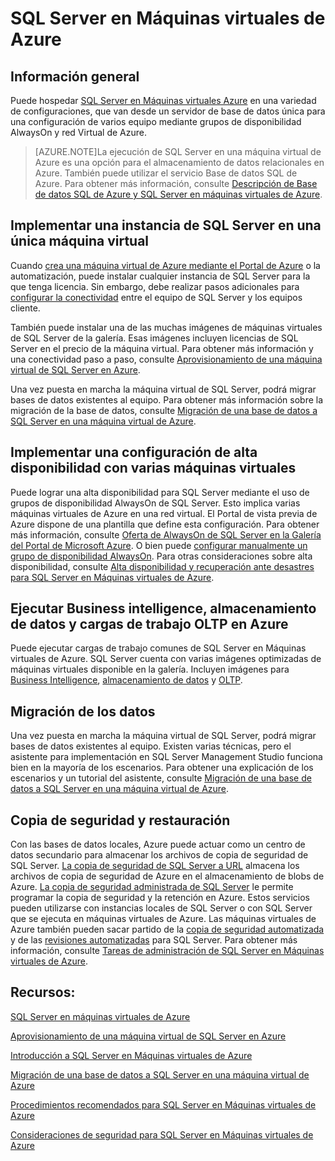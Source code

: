 <properties 
	pageTitle="SQL Server en Máquinas virtuales de Azure" 
	description="Este artículo proporciona una descripción general de SQL Server que hospeda las Máquinas virtuales IaaS de Azure. Esto incluye vínculos a contenido en profundidad." 
	services="virtual-machines" 
	documentationCenter="" 
	authors="rothja" 
	manager="jeffreyg"
	editor=""/>

<tags
	ms.service="virtual-machines"
	ms.devlang="na"
	ms.topic="article"
	ms.tgt_pltfrm="vm-windows-sql-server"
	ms.workload="infrastructure-services" 
	ms.date="07/17/2015"
	ms.author="jroth"/>

# SQL Server en Máquinas virtuales de Azure

## Información general
Puede hospedar [SQL Server en Máquinas virtuales Azure][sqlvmlanding] en una variedad de configuraciones, que van desde un servidor de base de datos única para una configuración de varios equipo mediante grupos de disponibilidad AlwaysOn y red Virtual de Azure.

> [AZURE.NOTE]La ejecución de SQL Server en una máquina virtual de Azure es una opción para el almacenamiento de datos relacionales en Azure. También puede utilizar el servicio Base de datos SQL de Azure. Para obtener más información, consulte [Descripción de Base de datos SQL de Azure y SQL Server en máquinas virtuales de Azure][sqldbcompared].
 
## Implementar una instancia de SQL Server en una única máquina virtual
Cuando [crea una máquina virtual de Azure mediante el Portal de Azure][createvmportal] o la automatización, puede instalar cualquier instancia de SQL Server para la que tenga licencia. Sin embargo, debe realizar pasos adicionales para [configurar la conectividad][setupconnectivity] entre el equipo de SQL Server y los equipos cliente.
 
También puede instalar una de las muchas imágenes de máquinas virtuales de SQL Server de la galería. Esas imágenes incluyen licencias de SQL Server en el precio de la máquina virtual. Para obtener más información y una conectividad paso a paso, consulte [Aprovisionamiento de una máquina virtual de SQL Server en Azure][provisionsqlvm].

Una vez puesta en marcha la máquina virtual de SQL Server, podrá migrar bases de datos existentes al equipo. Para obtener más información sobre la migración de la base de datos, consulte [Migración de una base de datos a SQL Server en una máquina virtual de Azure](virtual-machines-migrate-onpremises-database.md).

## Implementar una configuración de alta disponibilidad con varias máquinas virtuales
Puede lograr una alta disponibilidad para SQL Server mediante el uso de grupos de disponibilidad AlwaysOn de SQL Server. Esto implica varias máquinas virtuales de Azure en una red virtual. El Portal de vista previa de Azure dispone de una plantilla que define esta configuración. Para obtener más información, consulte [Oferta de AlwaysOn de SQL Server en la Galería del Portal de Microsoft Azure][sqlalwaysonportal]. O bien puede [configurar manualmente un grupo de disponibilidad AlwaysOn][sqlalwaysonmanual]. Para otras consideraciones sobre alta disponibilidad, consulte [Alta disponibilidad y recuperación ante desastres para SQL Server en Máquinas virtuales de Azure][sqlhadr].

## Ejecutar Business intelligence, almacenamiento de datos y cargas de trabajo OLTP en Azure   
Puede ejecutar cargas de trabajo comunes de SQL Server en Máquinas virtuales de Azure. SQL Server cuenta con varias imágenes optimizadas de máquinas virtuales disponible en la galería. Incluyen imágenes para [Business Intelligence][sqlbi], [almacenamiento de datos][sqldw] y [OLTP][sqloltp].

## Migración de los datos
Una vez puesta en marcha la máquina virtual de SQL Server, podrá migrar bases de datos existentes al equipo. Existen varias técnicas, pero el asistente para implementación en SQL Server Management Studio funciona bien en la mayoría de los escenarios. Para obtener una explicación de los escenarios y un tutorial del asistente, consulte [Migración de una base de datos a SQL Server en una máquina virtual de Azure](virtual-machines-migrate-onpremises-database.md).

## Copia de seguridad y restauración
Con las bases de datos locales, Azure puede actuar como un centro de datos secundario para almacenar los archivos de copia de seguridad de SQL Server. [La copia de seguridad de SQL Server a URL][backupurl] almacena los archivos de copia de seguridad de Azure en el almacenamiento de blobs de Azure. [La copia de seguridad administrada de SQL Server][managedbackup] le permite programar la copia de seguridad y la retención en Azure. Estos servicios pueden utilizarse con instancias locales de SQL Server o con SQL Server que se ejecuta en máquinas virtuales de Azure. Las máquinas virtuales de Azure también pueden sacar partido de la [copia de seguridad automatizada][autobackup] y de las [revisiones automatizadas][autopatching] para SQL Server. Para obtener más información, consulte [Tareas de administración de SQL Server en Máquinas virtuales de Azure][managementtasks].

## Recursos:
[SQL Server en máquinas virtuales de Azure][sqlmsdnlanding]

[Aprovisionamiento de una máquina virtual de SQL Server en Azure][provisionsqlvm]

[Introducción a SQL Server en Máquinas virtuales de Azure][sqlvmgetstarted]

[Migración de una base de datos a SQL Server en una máquina virtual de Azure](virtual-machines-migrate-onpremises-database.md)

[Procedimientos recomendados para SQL Server en Máquinas virtuales de Azure][sqlperf]

[Consideraciones de seguridad para SQL Server en Máquinas virtuales de Azure][sqlsecurity]

  [sqlvmlanding]: http://azure.microsoft.com/services/virtual-machines/sql-server/
  [sqldbcompared]: http://azure.microsoft.com/documentation/articles/data-management-azure-sql-database-and-sql-server-iaas
  [createvmportal]: http://azure.microsoft.com/documentation/articles/virtual-machines-windows-tutorial/
  [setupconnectivity]: https://msdn.microsoft.com/library/azure/dn133152.aspx
  [provisionsqlvm]: http://azure.microsoft.com/documentation/articles/virtual-machines-provision-sql-server/
  [sqlalwaysonportal]: http://go.microsoft.com/fwlink/?LinkId=526941
  [sqlalwaysonmanual]: https://msdn.microsoft.com/library/azure/dn249504.aspx
  [sqlhadr]: https://msdn.microsoft.com/library/azure/jj870962.aspx
  [sqlbi]: https://msdn.microsoft.com/library/azure/jj992719.aspx
  [sqldw]: https://msdn.microsoft.com/library/azure/dn387396.aspx
  [sqloltp]: https://msdn.microsoft.com/library/azure/eb0188e2-5569-48ff-b92c-1f6c0bf79620#about
  [migratesql]: https://msdn.microsoft.com/library/azure/dn133142.aspx
  [backupurl]: https://msdn.microsoft.com/library/dn435916(v=sql.120).aspx
  [managedbackup]: https://msdn.microsoft.com/library/dn449496.aspx
  [autobackup]: https://msdn.microsoft.com/library/azure/dn906091.aspx
  [autopatching]: https://msdn.microsoft.com/library/azure/dn961166.aspx
  [managementtasks]: https://msdn.microsoft.com/library/azure/dn906886.aspx
  [sqlmsdnlanding]: https://msdn.microsoft.com/library/azure/jj823132.aspx
  [sqlvmgetstarted]: https://msdn.microsoft.com/library/azure/dn133151.aspx
  [sqlperf]: https://msdn.microsoft.com/library/azure/dn133149.aspx
  [sqlsecurity]: https://msdn.microsoft.com/library/azure/dn133147.aspx
  [technicalarticles]: https://msdn.microsoft.com/library/azure/dn248435.aspx

<!---HONumber=August15_HO6-->